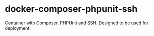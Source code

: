 # docker-composer-phpunit-ssh
Container with Composer, PHPUnit and SSH. Designed to be used for deployment.
